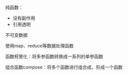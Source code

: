 纯函数：

* 没有副作用
* 引用透明

不可变数据

使用map、reduce等数据处理函数

函数柯里化：将多参函数转换成一系列的单参函数

组合函数compose：将多个函数进行组合成，形成一个函数